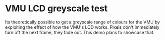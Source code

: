 # VMU LCD greyscale test

Its theoretically possible to get a greyscale range of colours for the VMU by exploiting the effect of how the VMU's LCD works. Pixels don't immediately turn off the next frame, they fade out. This demo plans to showcase that.